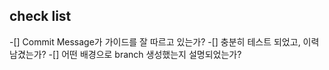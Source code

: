 ## check list
-[] Commit Message가 가이드를 잘 따르고 있는가?
-[] 충분히 테스트 되었고, 이력 남겼는가?
-[] 어떤 배경으로 branch 생성했는지 설명되었는가?
